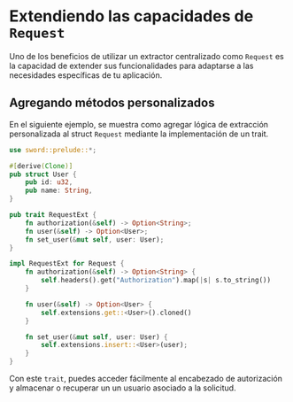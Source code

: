 # Extendiendo las capacidades de `Request`

Uno de los beneficios de utilizar un extractor centralizado como `Request` es la capacidad de extender sus funcionalidades para adaptarse a las necesidades específicas de tu aplicación.

## Agregando métodos personalizados

En el siguiente ejemplo, se muestra como agregar lógica de extracción personalizada al struct `Request` mediante la implementación de un trait.

```rust
use sword::prelude::*;

#[derive(Clone)]
pub struct User {
    pub id: u32,
    pub name: String,
}

pub trait RequestExt {
    fn authorization(&self) -> Option<String>;
    fn user(&self) -> Option<User>;
    fn set_user(&mut self, user: User);
}

impl RequestExt for Request {
    fn authorization(&self) -> Option<String> {
        self.headers().get("Authorization").map(|s| s.to_string())
    }

    fn user(&self) -> Option<User> {
        self.extensions.get::<User>().cloned()
    }

    fn set_user(&mut self, user: User) {
        self.extensions.insert::<User>(user);
    }
}
```
Con este `trait`, puedes acceder fácilmente al encabezado de autorización y almacenar o recuperar un un usuario asociado a la solicitud.